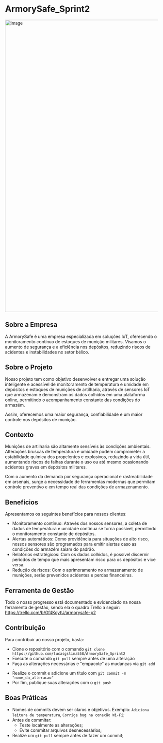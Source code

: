 # ArmorySafe_Sprint2

<img width="1280" height="960" alt="image" src="https://github.com/user-attachments/assets/8c73ff80-0f32-4c88-ba57-df3225dad89c" />

<h2>Sobre a Empresa</h2> 

A ArmorySafe é uma empresa especializada em soluções IoT, oferecendo o monitoramento contínuo de estoques de munição militares. Visamos o aumento de segurança e a eficiência nos depósitos, reduzindo riscos de acidentes e instabilidades no setor bélico.

<h2>Sobre o Projeto</h2> 

Nosso projeto tem como objetivo desenvolver e entregar uma solução inteligente e acessível de monitoramento de temperatura e umidade em depósitos e estoques de munições de artilharia, através de sensores IoT que armazenam e demonstram os dados colhidos em uma plataforma online, permitindo o acompanhamento constante das condições do armazém.

Assim, oferecemos uma maior segurança, confiabilidade e um maior controle nos depósitos de munição.

<h2>Contexto</h2> 

Munições de artilharia são altamente sensíveis às condições ambientais. Alterações bruscas de temperatura e umidade podem comprometer a estabilidade química dos propelentes e explosivos, reduzindo a vida útil, aumentando riscos de falhas durante o uso ou até mesmo ocasionando acidentes graves em depósitos militares.

Com o aumento da demanda por segurança operacional e rastreabilidade em arsenais, surge a necessidade de ferramentas modernas que permitam controle preventivo e em tempo real das condições de armazenamento.

<h2>Benefícios</h2>

Apresentamos os seguintes benefícios para nossos clientes:

- Monitoramento contínuo: Através dos nossos sensores, a coleta de dados de temperatura e umidade contínua se torna possível, permitindo o monitoramento constante de depósitos.
- Alertas automáticos: Como providência para situações de alto risco, nossos sensores são programados para emitir alertas caso as condições do armazém saiam do padrão.
- Relatórios estratégicos: Com os dados colhidos, é possível discernir períodos de tempo que mais apresentam risco para os depósitos e vice versa.
- Redução de riscos: Com o aprimoramento no armazenamento de munições, serão prevenidos acidentes e perdas financeiras.
  
<h2>Ferramenta de Gestão</h2> 

Todo o nosso progresso está documentado e evidenciado na nossa ferramenta de gestão, sendo ela o quadro Trello a seguir: <a href="https://trello.com/b/Gf4KoytU/armorysafe-p2">https://trello.com/b/Gf4KoytU/armorysafe-p2</a>

<h2>Contribuição</h2> 

Para contribuir ao nosso projeto, basta:

- Clone o repositório com o comando `git clone https://github.com/lucasgslima558/ArmorySafe_Sprint2`
- Execute o comando `git pull` sempre antes de uma alteração
- Faça as alterações necessárias e "empacote" as mudanças via `git add .`
- Realize o commit e adicione um título com `git commit -m "nome_da_alteracao"`
- Por fim, publique suas alterações com o `git push`

<h2>Boas Práticas</h2> 

- Nomes de commits devem ser claros e objetivos. Exemplo: `Adiciona leitura de temperatura`, `Corrige bug na conexão Wi-Fi`;
- Antes de commitar:
  - Teste localmente as alterações;
  - Evite commitar arquivos desnecessários;
- Realize um `git pull` sempre antes de fazer um commit;
